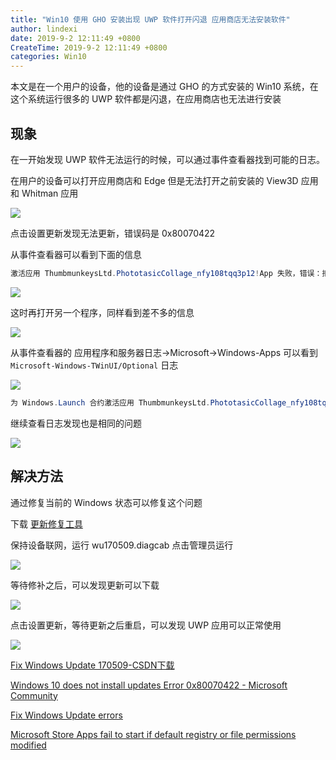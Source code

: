 ```yaml
---
title: "Win10 使用 GHO 安装出现 UWP 软件打开闪退 应用商店无法安装软件"
author: lindexi
date: 2019-9-2 12:11:49 +0800
CreateTime: 2019-9-2 12:11:49 +0800
categories: Win10
---
```


本文是在一个用户的设备，他的设备是通过 GHO 的方式安装的 Win10 系统，在这个系统运行很多的 UWP 软件都是闪退，在应用商店也无法进行安装

<!--more-->




<!-- csdn -->
<!-- 标签：win10 -->

## 现象

在一开始发现 UWP 软件无法运行的时候，可以通过事件查看器找到可能的日志。

在用户的设备可以打开应用商店和 Edge 但是无法打开之前安装的 View3D 应用和 Whitman 应用

<!-- ![](https://i.loli.net/2018/10/08/5bbb0b646ff4e.jpg) -->

<!-- ![](image/Win10 使用 GHO 安装出现 UWP 软件打开闪退 应用商店无法安装软件/Win10 使用 GHO 安装出现 UWP 软件打开闪退 应用商店无法安装软件1.png) -->

![](http://image.acmx.xyz/lindexi%2F2018108173558582)

点击设置更新发现无法更新，错误码是 0x80070422

从事件查看器可以看到下面的信息

```csharp
激活应用 ThumbmunkeysLtd.PhototasicCollage_nfy108tqq3p12!App 失败，错误：拒绝访问。请查看 Microsoft-Windows-TWinUI/运行日志以了解其他信息
```

![](https://i.loli.net/2018/10/08/5bbb0becef408.jpg)

这时再打开另一个程序，同样看到差不多的信息

![](https://i.loli.net/2018/10/08/5bbb0c654d817.jpg)

从事件查看器的 应用程序和服务器日志->Microsoft->Windows-Apps 可以看到 `Microsoft-Windows-TWinUI/Optional` 日志

<!-- ![](image/Win10 使用 GHO 安装出现 UWP 软件打开闪退 应用商店无法安装软件/Win10 使用 GHO 安装出现 UWP 软件打开闪退 应用商店无法安装软件0.png) -->

![](https://i.loli.net/2018/10/08/5bbb0ce69e52a.jpg)

```csharp
为 Windows.Launch 合约激活应用 ThumbmunkeysLtd.PhototasicCollage_nfy108tqq3p12!App 失败，错误：拒绝访问。
```

继续查看日志发现也是相同的问题

<!-- ![](https://i.loli.net/2018/10/08/5bbb17f03dad7.jpg) -->

<!-- ![](image/Win10 使用 GHO 安装出现 UWP 软件打开闪退 应用商店无法安装软件/Win10 使用 GHO 安装出现 UWP 软件打开闪退 应用商店无法安装软件2.png) -->

![](http://image.acmx.xyz/lindexi%2F2018108173822639)

## 解决方法

通过修复当前的 Windows 状态可以修复这个问题

下载 [更新修复工具](https://support.microsoft.com/en-us/help/10164/fix-windows-update-errors  )

保持设备联网，运行 wu170509.diagcab 点击管理员运行

![](http://image.acmx.xyz/lindexi%2F2018108171122169)

等待修补之后，可以发现更新可以下载

![](http://image.acmx.xyz/lindexi%2F2018108172710734)

点击设置更新，等待更新之后重启，可以发现 UWP 应用可以正常使用

![](http://image.acmx.xyz/lindexi%2F2018108172747548)

[Fix Windows Update 170509-CSDN下载](https://download.csdn.net/download/lindexi_gd/10706572 )

[Windows 10 does not install updates Error 0x80070422 - Microsoft Community](https://answers.microsoft.com/en-us/windows/forum/windows_10-update-winpc/windows-10-does-not-install-updates-error/80fcf8c8-21d7-4e22-bceb-1dd88255658b )

[Fix Windows Update errors](https://support.microsoft.com/en-us/help/10164/fix-windows-update-errors )

[Microsoft Store Apps fail to start if default registry or file permissions modified](https://support.microsoft.com/en-us/help/2798317/microsoft-store-apps-fail-to-start-if-default-registry-or-file-permiss )





